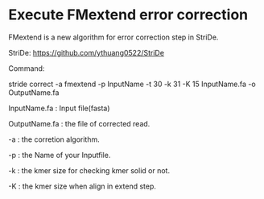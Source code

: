 # Execute FMextend error correction
FMextend is a new algorithm for error correction step in StriDe.

StriDe: https://github.com/ythuang0522/StriDe

Command: 

stride correct -a fmextend -p InputName -t 30 -k 31 -K 15 InputName.fa -o OutputName.fa

InputName.fa : Input file(fasta)

OutputName.fa : the file of corrected read.

-a : the corretion algorithm.

-p : the Name of your Inputfile.

-k : the kmer size for checking kmer solid or not.

-K : the kmer size when align in extend step.
